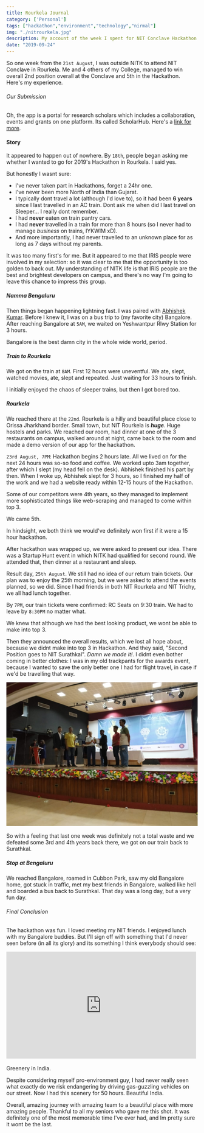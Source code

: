 ```yaml
---
title: Rourkela Journal
category: ['Personal']
tags: ["hackathon","environment","technology","nirmal"]
img: "./nitrourkela.jpg"
description: My account of the week I spent for NIT Conclave Hackathon at NITRKL.
date: "2019-09-24"
---
```


So one week from the `21st August`, I was outside NITK to attend NIT Conclave in Rourkela. Me and 4 others of my College, managed to win overall 2nd position overall at the Conclave and 5th in the Hackathon. Here's my experience. 

###### Our Submission
Oh, the app is a portal for research scholars which includes a collaboration, events and grants on one platform. Its called ScholarHub. Here's a [link for more]({{site.url}}/project.html).


#### Story
It appeared to happen out of nowhere. By `18th`, people began asking me whether I wanted to go for 2019's Hackathon in Rourkela. I said yes.

But honestly I wasnt sure: 
- I've never taken part in Hackathons, forget a 24hr one.
- I've never been more North of India than Gujarat.
- I typically dont travel a lot (although I'd love to), so it had been **6 years** since I last travelled in an AC train. Dont ask me when did I last travel on Sleeper... I really dont remember.
- I had **never** eaten on train pantry cars.
- I had **never** travelled in a train for more than 8 hours (so I never had to manage *business* on trains, IYKWIM xD).
- And more importantly, I had never travelled to an unknown place for as long as 7 days without my parents.

It was too many first's for me. But it appeared to me that IRIS people were involved in my selection: so it was clear to me that the opportunity is too golden to back out. My understanding of NITK life is that IRIS people are the best and brightest developers on campus, and there's no way I'm going to leave this chance to impress this group.

##### Namma Bengaluru
Then things began happening lightning fast. I was paired with [Abhishek Kumar](https://abhishekkumar2718.github.io). Before I knew it,  I was on a bus trip to (my favorite city) Bangalore. After reaching Bangalore at `5AM`, we waited on Yeshwantpur Rlwy Station for 3 hours. 

Bangalore is the best damn city in the whole wide world, period.

##### Train to Rourkela
We got on the train at `8AM`. First 12 hours were uneventful. We ate, slept, watched movies, ate, slept and repeated. Just waiting for 33 hours to finish.

I initially enjoyed the chaos of sleeper trains, but then I got bored too.

##### Rourkela
We reached there at the `22nd`. Rourkela is a hilly and beautiful place close to Orissa Jharkhand border. Small town, but NIT Rourkela is ***huge***. Huge hostels and parks. We reached our room, had dinner at one of the 3 restaurants on campus, walked around at night, came back to the room and made a demo version of our app for the hackathon.

`23rd August, 7PM`: Hackathon begins 2 hours late. All we lived on for the next 24 hours was so-so food and coffee. We worked upto 3am together, after which I slept (my head fell on the desk). Abhishek finished his part by then. When I woke up, Abhishek slept for 3 hours, so I finished my half of the work and we had a website ready within 12-15 hours of the Hackathon.

Some of our competitors were 4th years, so they managed to implement more sophisticated things like web-scraping and managed to come within top 3. 

We came 5th. 

In hindsight, we both think we would've definitely won first if it were a 15 hour hackathon.

After hackathon was wrapped up, we were asked to present our idea. There was a Startup Hunt event in which NITK had qualified for second round. We attended that, then dinner at a restaurant and sleep. 

Result day, `25th August`. We still had no idea of our return train tickets. Our plan was to enjoy the 25th morning, but we were asked to attend the events planned, so we did. Since I had friends in both NIT Rourkela and NIT Trichy, we all had lunch together.

By `7PM`, our train tickets were confirmed: RC Seats on 9:30 train. We had to leave by `8:30PM` no matter what. 

We knew that although we had the best looking product, we wont be able to make into top 3. 


Then they announced the overall results, which we lost all hope about, because we didnt make into top 3 in Hackathon. And they said, "Second Position goes to NIT Surathkal". *Damn we made it!*. I didnt even bother coming in better clothes: I was in my old trackpants for the awards event, because I wanted to save the only better one I had for flight travel, in case if we'd be travelling that way.

![alt text](Conclave.jpeg "Logo Title Text 1")

So with a feeling that last one week was definitely not a total waste and we defeated some 3rd and 4th years back there, we got on our train back to Surathkal.

##### Stop at Bengaluru
We reached Bangalore, roamed in Cubbon Park, saw my old Bangalore home, got stuck in traffic, met my best friends in Bangalore, walked like hell and boarded a bus back to Surathkal. That day was a long day, but a very fun day.

###### Final Conclusion
The hackathon was fun. I loved meeting my NIT friends. I enjoyed lunch with my Bangalore buddies. But I'll sign off with something that I'd never seen before (in all its glory) and its something I think everybody should see:

<div className="video-container">
                <iframe src="https://player.vimeo.com/video/359937237?title=0&amp;byline=0&amp;portrait=0&amp;color=F64B39" width="500" height="281" frameborder="0" webkitallowfullscreen mozallowfullscreen allowfullscreen></iframe> 
                </div>

Greenery in India. 

Despite considering myself pro-environment guy, I had never really seen what exactly do we risk endangering by driving gas-guzzling vehicles on our street. Now I had this scenery for 50 hours. Beautiful India.

Overall, amazing journey with amazing team to a beautiful place with more amazing people. Thankful to all my seniors who gave me this shot. It was definitely one of the most memorable time I've ever had, and Im pretty sure it wont be the last.
